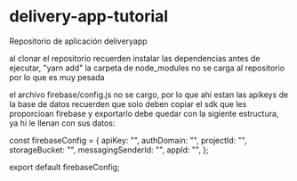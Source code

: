 # delivery-app-tutorial
Repositorio de aplicación deliveryapp 


al clonar el repositorio recuerden instalar las dependencias antes de ejecutar,
"yarn add" la carpeta de node_modules no se carga al repositorio por lo que es muy pesada

el archivo firebase/config.js no se cargo, por  lo que ahi estan las apikeys de la base de datos recuerden que solo deben copiar el sdk que les proporcioan firebase y exportarlo
debe quedar con la sigiente estructura, ya hi le llenan con sus datos:

const firebaseConfig = {
  apiKey: "",
  authDomain: "",
  projectId: "",
  storageBucket: "",
  messagingSenderId: "",
  appId: "",
};

export default firebaseConfig;

